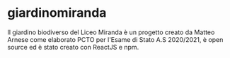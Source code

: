 # giardinomiranda
Il giardino biodiverso del Liceo Miranda è un progetto creato da Matteo Arnese come elaborato PCTO per l'Esame di Stato A.S 2020/2021, è open source ed è stato creato con ReactJS e npm.
